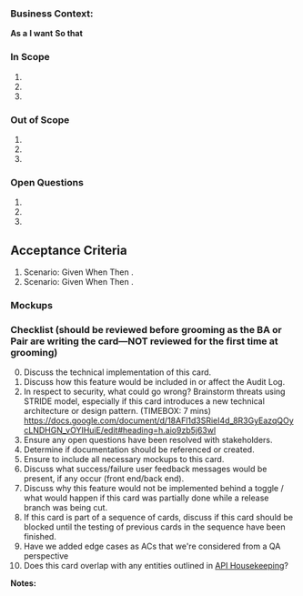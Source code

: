 ### Business Context:


**As a**
**I want**
**So that**

### In Scope
1.
2.
3.

### Out of Scope
1.
2.
3.

### Open Questions
1.
2.
3.


## Acceptance Criteria


1. Scenario: 
Given
When
Then
.
2. Scenario: 
Given
When
Then
.

### Mockups


### Checklist (should be reviewed before grooming as the BA or Pair are writing the card—NOT reviewed for the first time at grooming)
0. Discuss the technical implementation of this card.
1. Discuss how this feature would be included in or affect the Audit Log.
2. In respect to security, what could go wrong? Brainstorm threats using STRIDE model, especially if this card introduces a new technical architecture or design pattern. (TIMEBOX: 7 mins) https://docs.google.com/document/d/18AFl1d3SRieI4d_8R3GyEazqQOycLNDHGN_vOYIHuiE/edit#heading=h.aio9zb5j63wl
3. Ensure any open questions have been resolved with stakeholders.
4. Determine if documentation should be referenced or created.
5. Ensure to include all necessary mockups to this card.
6. Discuss what success/failure user feedback messages would be present, if any occur (front end/back end).
7. Discuss why this feature would not be implemented behind a toggle / what would happen if this card was partially done while a release branch was being cut.
8. If this card is part of a sequence of cards, discuss if this card should be blocked until the testing of previous  cards in the sequence have been finished.
9. Have we added edge cases as ACs that we're considered from a QA perspective
10. Does this card overlap with any entities outlined in [API Housekeeping](https://www.pivotaltracker.com/story/show/173963545)?  

**Notes:**
